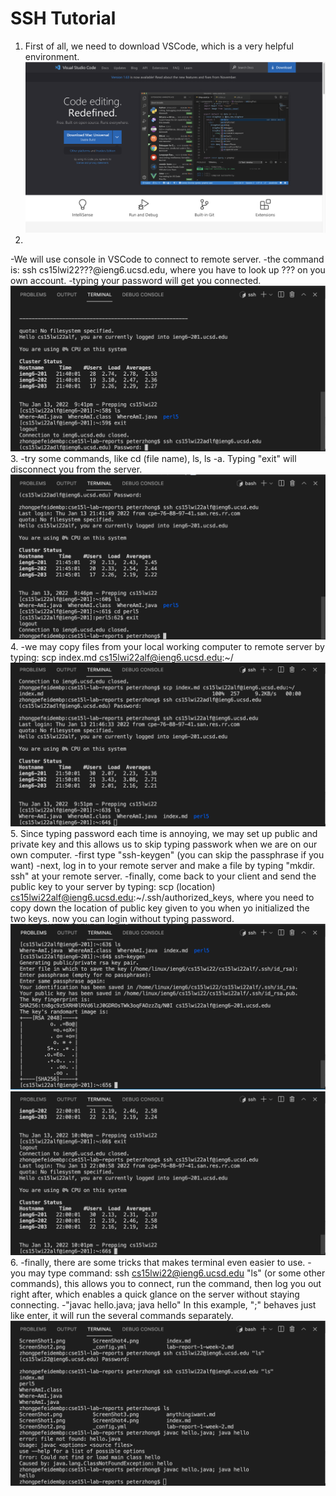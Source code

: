 # SSH Tutorial
1. First of all, we need to download VSCode, which is a very helpful environment.
![Image](ScreenShot1.png)
2. 
-We will use console in VSCode to connect to remote server.
-the command is: ssh cs15lwi22???@ieng6.ucsd.edu, where you have to look up ??? on you own account.
-typing your password will get you connected.
![Image](ScreenShot2.png)
3. 
-try some commands, like cd (file name), ls, ls -a. Typing "exit" will disconnect you from the server.
![Image](ScreenShot3.png)
4. 
-we may copy files from your local working computer to remote server by typing:
scp index.md cs15lwi22alf@ieng6.ucsd.edu:~/
![Image](ScreenShot4.png)
5. 
Since typing password each time is annoying, we may set up public and private key and this allows us to skip typing passwork when we are on our own computer.
-first type "ssh-keygen" (you can skip the passphrase if you want)
-next, log in to your remote server and make a file by typing "mkdir. ssh" at your remote server.
-finally, come back to your client and send the public key to your server by typing:
scp (location) cs15lwi22alf@ieng6.ucsd.edu:~/.ssh/authorized_keys, where you need to copy down the location of public key given to you when yo initialized the two keys.
now you can login without typing password.
![Image](ScreenShot5_1.png)
![Image](ScreenShot5_2.png)
6. 
-finally, there are some tricks that makes terminal even easier to use.
-you may type command:
ssh cs15lwi22@ieng6.ucsd.edu "ls" (or some other commands), this allows you to connect, run the command, then log you out right after, which enables a quick glance on the server without staying connecting.
-"javac hello.java; java hello"
In this example, ";" behaves just like enter, it will run the several commands separately.
![Image](ScreenShot6.png)